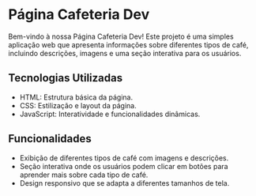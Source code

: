 # Página Cafeteria Dev

Bem-vindo à nossa Página Cafeteria Dev! Este projeto é uma simples aplicação web que apresenta informações sobre diferentes tipos de café, incluindo descrições, imagens e uma seção interativa para os usuários.

## Tecnologias Utilizadas

- HTML: Estrutura básica da página.
- CSS: Estilização e layout da página.
- JavaScript: Interatividade e funcionalidades dinâmicas.

## Funcionalidades

- Exibição de diferentes tipos de café com imagens e descrições.
- Seção interativa onde os usuários podem clicar em botões para aprender mais sobre cada tipo de café.
- Design responsivo que se adapta a diferentes tamanhos de tela.
